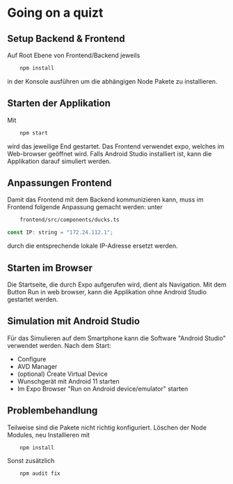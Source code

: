 # Going on a quizt

## Setup Backend & Frontend
Auf Root Ebene von Frontend/Backend jeweils 
```bash
    npm install
```
 in der Konsole ausführen um die abhängigen Node Pakete zu installieren. 

## Starten der Applikation
Mit 
```bash
    npm start
```
 wird das jeweilige End gestartet.
Das Frontend verwendet expo, welches im Web-browser geöffnet wird. 
Falls Android Studio installiert ist, kann die Applikation darauf simuliert werden.

## Anpassungen Frontend
Damit das Frontend mit dem Backend kommunizieren kann, muss im Frontend folgende Anpassung gemacht werden:
unter
```bash
    frontend/src/components/ducks.ts 
``` 

```javascript
const IP: string = "172.24.112.1"; 
```
durch die entsprechende lokale IP-Adresse ersetzt werden.

## Starten im Browser
Die Startseite, die durch Expo aufgerufen wird, dient als Navigation.
Mit dem Button Run in web browser, kann die Applikation ohne Android Studio gestartet werden.

## Simulation mit Android Studio
Für das Simulieren auf dem Smartphone kann die Software "Android Studio" verwendet werden.
Nach dem Start:
- Configure
- AVD Manager
- (optional) Create Virtual Device
- Wunschgerät mit Android 11 starten
- Im Expo Browser "Run on Android device/emulator" starten

## Problembehandlung
Teilweise sind die Pakete nicht richtig konfiguriert.
Löschen der Node Modules, neu Installieren mit 
```bash
    npm install
```
Sonst zusätzlich 
```bash
    npm audit fix
```
